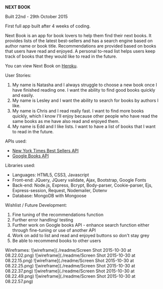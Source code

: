 <strong>NEXT BOOK</strong>

Built 22nd - 29th October 2015

First full app built after 4 weeks of coding.

Next Book is an app for book lovers to help them find their next books.
It provides lists of the latest best-sellers and has a search engine based on author
name or book title. Recommendations are provided based on books that users
have read and enjoyed. A personal to-read list helps users keep track of books
that they would like to read in the future.

You can view Next Book on [Heroku](https://next-book.herokuapp.com).

User Stories:
1. My name is Natasha and I always struggle to choose a new book once I have finished
reading one. I want the ability to find good books quickly and easily.
2. My name is Lesley and I want the ability to search for books by authors I like.
3. My name is Chris and I read really fast. I want to find more books quickly,
which I know I'll enjoy because other people who have read the same books as me
have also read and enjoyed them.
4. My name is Edd and I like lists. I want to have a list of books that I want
to read in the future.


APIs used:
- [New York Times Best Sellers API](http://developer.nytimes.com/docs/best_sellers_api)
- [Google Books API](https://developers.google.com/books/docs/overview)


Libraries used:
- Languages: HTML5, CSS3, Javascript
- Front-end: JQuery, JQuery validate, Ajax, Bootstrap, Google Fonts
- Back-end: Node.js, Express, Bcrypt, Body-parser, Cookie-parser, Ejs, Express-session, Request, Nodemailer, Dotenv
- Database: MongoDB with Mongoose


Wishlist / Future Development:
1. Fine tuning of the recommendations function
2. Further error handling/ testing
3. Further work on Google books API - enhance search function either through fine-tuning
or use of another API
4. Work on add to list and read and enjoyed buttons so don't stay grey
5. Be able to recommend books to other users


Wireframes:
![wireframe](./readme/Screen Shot 2015-10-30 at 08.22.02.png)
![wireframe](./readme/Screen Shot 2015-10-30 at 08.22.15.png)
![wireframe](./readme/Screen Shot 2015-10-30 at 08.22.25.png)
![wireframe](./readme/Screen Shot 2015-10-30 at 08.22.37.png)
![wireframe](./readme/Screen Shot 2015-10-30 at 08.22.49.png)
![wireframe](./readme/Screen Shot 2015-10-30 at 08.22.57.png)
